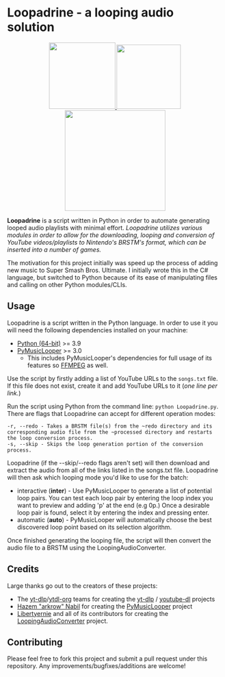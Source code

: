 # Loopadrine - a looping audio solution
<p align="center">
    <a href="https://www.paypal.me/Struggleton/">
        <img src="https://cdn.rawgit.com/twolfson/paypal-github-button/1.0.0/dist/button.svg" width="155" alt="">
    </a>
    <a href="https://www.patreon.com/Struggleton">
        <img src="https://c5.patreon.com/external/logo/become_a_patron_button@2x.png" width="150" alt="">
    </a>
 <a href="https://ko-fi.com/Struggleton">
        <img src="https://uploads-ssl.webflow.com/5c14e387dab576fe667689cf/61e11d430afb112ea33c3aa5_Button-1-p-500.png" width="235" alt="">
    </a>
</p>

**Loopadrine** is a script written in Python in order to automate generating looped audio playlists with minimal effort. *Loopadrine utilizes various modules in order to allow for the downloading, looping and conversion of YouTube videos/playlists to Nintendo's BRSTM's format, which can be inserted into a number of games.* 

The motivation for this project initially was speed up the process of adding new music to Super Smash Bros. Ultimate. I initially wrote this in the C# language, but switched to Python because of its ease of manipulating files and calling on other Python modules/CLIs. 

## Usage
Loopadrine is a script written in the Python language. In order to use it you will need the following dependencies installed on your machine:

 - [Python (64-bit)](https://www.python.org/downloads/)  >= 3.9
 - [PyMusicLooper](https://github.com/arkrow/PyMusicLooper) >= 3.0
	 - This includes PyMusicLooper's dependencies for full usage of its features so [FFMPEG](https://ffmpeg.org/download.html) as well.

Use the script by firstly adding a list of YouTube URLs to the `songs.txt` file. If this file does not exist, create it and add YouTube URLs to it (*one line per link.*)

Run the script using Python from the command line: `python Loopadrine.py`. There are flags that Loopadrine can accept for different operation modes:

    -r, --redo - Takes a BRSTM file(s) from the ~redo directory and its corresponding audio file from the ~processed directory and restarts the loop conversion process. 
    -s, --skip - Skips the loop generation portion of the conversion process.

Loopadrine (if the --skip/--redo flags aren't set) will then download and extract the audio from all of the links listed in the songs.txt file. Loopadrine will then ask which looping mode you'd like to use for the batch:

 - interactive (**inter**) - Use PyMusicLooper to generate a list of potential loop pairs. You can test each loop pair by entering the loop index you want to preview and adding 'p' at the end (e.g 0p.) Once a desirable loop pair is found, select it by entering the index and pressing enter.
 - automatic (**auto**) - PyMusicLooper will automatically choose the best discovered loop point based on its selection algorithm.

Once finished generating the looping file, the script will then convert the audio file to a BRSTM using the LoopingAudioConverter.

## Credits
Large thanks go out to the creators of these projects:

 - The [yt-dlp](https://github.com/yt-dlp)/[ytdl-org](https://github.com/ytdl-org) teams for creating the [yt-dlp](https://github.com/yt-dlp/yt-dlp) / [youtube-dl](https://github.com/ytdl-org/youtube-dl) projects
 - [Hazem "arkrow" Nabil](https://github.com/arkrow) for creating the [PyMusicLooper](https://github.com/arkrow/PyMusicLooper) project
- [Libertyernie](https://github.com/libertyernie/) and all of its contributors for creating the [LoopingAudioConverter](https://github.com/libertyernie/LoopingAudioConverter) project.

## Contributing
Please feel free to fork this project and submit a pull request under this repository. Any improvements/bugfixes/additions are welcome!